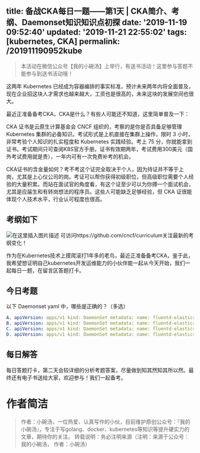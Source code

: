 title: 备战CKA每日一题——第1天 | CKA简介、考纲、Daemonset知识知识点初探
date: '2019-11-19 09:52:40'
updated: '2019-11-21 22:55:02'
tags: [kubernetes, CKA]
permalink: /201911190952kube
---
> 本活动在微信公众号【我的小碗汤】上举行，有送书活动！这里参与答题不能参与到送书活动哦！

这两年 Kubernetes 已经成为容器编排的事实标准，预计未来两年内将全面普及，现在企业招这块人才需求也越来越大，工资也是很高的，未来这块的发展空间也很大。

最近正准备备考CKA，CKA是什么？有些人可能还不知道，这里简单普及一下：

CKA 证书是云原生计算基金会 CNCF 组织的，考察的是你是否具备足够管理 Kubernetes 集群的必备知识。考试形式是上机直接在集群上操作，限时 3 小时，非常考验个人知识的扎实程度和 Kubernetes 实践经验。考上 75 分，你就能拿到证书。考试期间只可查阅K8S官方手册。证书有效期两年，考试费用300美元（国外考试费用就是贵），一年内可有一次免费补考的机会。



CKA证书的含金量如何？考不考这个证完全取决于个人，因为持证并不等于上岗，尤其是上心仪公司的岗。考证可以帮你获得初级职位，但高级职位需要个人经验的大量积累。而站在面试官的角度看，有这个证至少可以为你搏一个面试机会，尤其是应届生和有转岗想法的程序员。这些人可能缺乏足够经验，但 CKA 证很能体现个人技术水平，行业认可程度也很高。



## 考纲如下
![在这里插入图片描述](https://img-blog.csdnimg.cn/20191118175827692.png?x-oss-process=image/watermark,type_ZmFuZ3poZW5naGVpdGk,shadow_10,text_aHR0cHM6Ly9saWFiaW8uYmxvZy5jc2RuLm5ldA==,size_16,color_FFFFFF,t_70)
可访问https://github.com/cncf/curriculum关注最新的考纲变化！


作为在Kubernetes技术上摸爬滚打1年多的老鸟，最近正准备备考CKA，鉴于此，我希望想证明自己kubernetes开发运维能力的小伙伴能一起从今天开始，我们一起每日一题，在留言区答题打卡。

## 今日考题

以下 Daemonset yaml 中，哪些是正确的？（多选）
```yaml
A. apiVersion: apps/v1 kind: DaemonSet metadata: name: fluentd-elasticsearch namespace: default labels: k8s-app: fluentd-logging spec: selector: matchLabels: name: fluentd-elasticsearch template: metadata: labels: name: fluentd-elasticsearch spec: containers: - name: fluentd-elasticsearch image: gcr.io/fluentd-elasticsearch/fluentd:v2.5.1 restartPolicy: Never
B. apiVersion: apps/v1 kind: DaemonSet metadata: name: fluentd-elasticsearch namespace: default labels: k8s-app: fluentd-logging spec: selector: matchLabels: name: fluentd-elasticsearch template: metadata: labels: name: fluentd-elasticsearch spec: containers: - name: fluentd-elasticsearch image: gcr.io/fluentd-elasticsearch/fluentd:v2.5.1 restartPolicy: Onfailure
C. apiVersion: apps/v1 kind: DaemonSet metadata: name: fluentd-elasticsearch namespace: default labels: k8s-app: fluentd-logging spec: selector: matchLabels: name: fluentd-elasticsearch template: metadata: labels: name: fluentd-elasticsearch spec: containers: - name: fluentd-elasticsearch image: gcr.io/fluentd-elasticsearch/fluentd:v2.5.1 restartPolicy: Always
D. apiVersion: apps/v1 kind: DaemonSet metadata: name: fluentd-elasticsearch namespace: default labels: k8s-app: fluentd-logging spec: selector: matchLabels: name: fluentd-elasticsearch template: metadata: labels: name: fluentd-elasticsearch spec: containers: - name: fluentd-elasticsearch image: gcr.io/fluentd-elasticsearch/fluentd:v2.5.1
```

## 每日解答
每日答题打卡，第二天会较详细的分析考题答案，尽量做到知其然知其所以然。最终还有电子书送给大家，欢迎参与！我们一起备考。

# 作者简洁 
> 作者：小碗汤，一位热爱、认真写作的小伙，目前维护原创公众号：『我的小碗汤』，专注于写golang、docker、kubernetes等知识等提升硬实力的文章，期待你的关注。 转载说明：务必注明来源（注明：来源于公众号：我的小碗汤， 作者：小碗汤）
